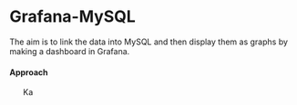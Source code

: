 # Grafana-MySQL
The aim is to link the data into MySQL and then display them as graphs by making a dashboard in Grafana.

<h4>Approach</h4>
<ol>Ka</ol>
